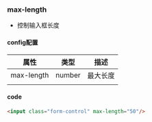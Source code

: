 ### max-length

* 控制输入框长度

#### config配置

| 属性       | 类型   | 描述     |
| ---------- | ------ | -------- |
| max-length | number | 最大长度 |
|            |        |          |

#### code

```html
<input class="form-control" max-length="50"/>
```

```javascript
```
